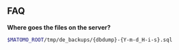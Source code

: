 ## FAQ

__Where goes the files on the server?__

```sh
$MATOMO_ROOT/tmp/de_backups/{dbdump}-{Y-m-d_H-i-s}.sql
```


